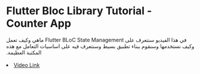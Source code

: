 # Flutter Bloc Library Tutorial - Counter App 

<span dir="rtl" align="right">
في هذا الفيديو سنتعرف على Flutter BLoC State Management ماهي وكيف تعمل وكيف نستخدمها وسنقوم ببناء تطبيق بسيط وسنتعرف فيه على اساسيات التعامل مع هذه المكتبة العظيمة.
</span>
<br/>
<br/


* [Video Link](https://youtu.be/MjxSYFqqvq0)

